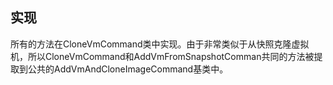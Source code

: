 ## 实现

所有的方法在CloneVmCommand类中实现。由于非常类似于从快照克隆虚拟机，所以CloneVmCommand和AddVmFromSnapshotComman共同的方法被提取到公共的AddVmAndCloneImageCommand基类中。
